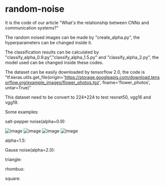 # random-noise
It is the code of our article "What's the relationship between CNNs and communication systems?"

The random noised images can be made by "create_alpha.py", the hyperparameters can be changed inside it. 

The classification results can be calculated by "classify_alpha_0.9.py","classify_alpha_1.5.py" and "classify_alpha_2.py", the model used can be changed inside these codes.

The dataset can be easily downloaded by tensorflow 2.0, the code is "tf.keras.utils.get_file(origin='https://storage.googleapis.com/download.tensorflow.org/example_images/flower_photos.tgz', fname='flower_photos', untar=True)"

This dataset need to be convert to 224*224 to test resnet50, vgg16 and vgg19.


Some examples:

salt-pepper noise(alpha=0.9):

![image](https://github.com/ghghgh0001/random-noise/tree/master/Example_Images/alpha0.9/1.jpg)
![image](https://github.com/ghghgh0001/random-noise/tree/master/Example_Images/alpha0.9/2.jpg)
![image](https://github.com/ghghgh0001/random-noise/tree/master/Example_Images/alpha0.9/3.jpg)
![image](https://github.com/ghghgh0001/random-noise/tree/master/Example_Images/alpha0.9/4.jpg)

alpha=1.5:


Gause noise(alpha=2.0):


triangle:

rhombus:

square:

